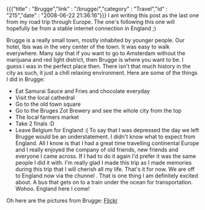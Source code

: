 {{{"title" : "Brugge","link" : "/brugge/","category" : "Travel","id" : "215","date" : "2008-06-22 21:36:16"}}}
I am writing this post as the last one from my road trip through Europe. The one's following this one will hopefully be from a stable internet connection in England ;)

Brugge is a really small town, mostly inhabited by younger people. Our hotel, Ibis was in the very center of the town. It was easy to walk everywhere. Many say that if you want to go to Amsterdam without the marijuana and red light district, then Brugge is where you want to be. I guess i was in the perfect place then. There isn't that much history in the city as such, it just a chill relaxing environment. Here are some of the things I did in Brugge:

<!--more-->

*   Eat Samurai Sauce and Fries and chocolate everyday
*   Visit the local cathedral
*   Go to the old town square
*   Go to the Bruges Zot Brewery and see the whole city from the top
*   The local farmers market
*   Take 2 finals :D
*   Leave Belgium for England :(
To say that I was depressed the day we left Brugge would be an understatement. I didn't know what to expect from England. All I know is that I had a great time travelling continental Europe and I really enjoyed the company of old friends, new friends and everyone I came across. If I had to do it again I'd prefer it was the same people I did it with. I'm really glad I made this trip as I made memories during this trip that I will cherish all my life. That's it for now. We are off to England now via the chunnel . That is one thing I am definitely excited about. A bus that gets on to a train under the ocean for transportation. Wohoo. England here I come!

Oh here are the pictures from Brugge: [Flickr](http://www.flickr.com/photos/akshayp/sets/72157625389394104/)